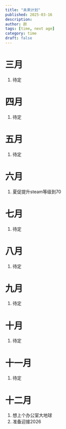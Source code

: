 ```yaml
---
title: "未来计划"
published: 2025-03-16
description: 
author: 颜
tags: [time, next age]
category: time
draft: false
---
```


# 三月
1. 待定



# 四月
1. 待定



# 五月
1. 待定


# 六月
1. 夏促提升steam等级到70


# 七月
1. 待定


# 八月
1. 待定


# 九月
1. 待定


# 十月
1. 待定


# 十一月
1. 待定


# 十二月
1. 想上个办公室大地球
2. 准备迎接2026

